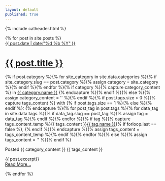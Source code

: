 ```yaml
---
layout: default
published: true
---
```

{% include catheader.html %}
<div class="posts">{% for post in site.posts %}
		<div class="postdate">
				<a href="{{ page.url }}">
					{{ post.date | date:"<span class='day'>%d</span> <span class='month'>%b</span> <span class='year'>%Y</span>" }}
				</a>
			</div>
			<h1 class="post-title">
				<a href="{{ site.baseurl }}{{ post.url }}">{{ post.title }}</a>
			</h1>{% if post.category %}{% for site_category in site.data.categories %}{% if site_category.slug == post.category %}{% assign category = site_category %}{% endif %}{% endfor %}{% if category %}{% capture category_content %} in <span class="label" style="background-color:{{ category.color }}"><a href="/blog/category/{{ category.slug }}/">{{ category.name }}</a></span> {% endcapture %}{% endif %}{% else %}{% assign category_content = '' %}{% endif %}{% if post.tags.size > 0 %}{% capture tags_content %}  with {% if post.tags.size == 1 %}<i class="fa fa-tag"></i>{% else %}<i class="fa fa-tags"></i>{% endif %}: {% endcapture %}{% for post_tag in post.tags %}{% for data_tag in site.data.tags %}{% if data_tag.slug == post_tag %}{% assign tag = data_tag %}{% endif %}{% endfor %}{% if tag %}{% capture tags_content_temp %}{{ tags_content }}<a href="/blog/tag/{{ tag.slug }}/">{{ tag.name }}</a>{% if forloop.last == false %}, {% endif %}{% endcapture %}{% assign tags_content = tags_content_temp %}{% endif %}{% endfor %}{% else %}{% assign tags_content = '' %}{% endif %}
			<p class="cat-list">Posted {{ category_content }} {{ tags_content }}</p>
			<div class="entry">{{ post.excerpt}}
			</div>
			<a href="{{ site.baseurl }}{{ post.url }}" class="read-more">Read More...</a>
			<p></p>{% endfor %}
</div>